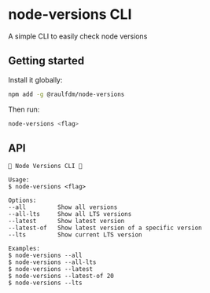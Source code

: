 # node-versions CLI

A simple CLI to easily check node versions

## Getting started

Install it globally:

```bash
npm add -g @raulfdm/node-versions
```

Then run:

```bash
node-versions <flag>
```

## API

```
🌟 Node Versions CLI 🌟

Usage:
$ node-versions <flag>

Options:
--all         Show all versions
--all-lts     Show all LTS versions
--latest      Show latest version
--latest-of   Show latest version of a specific version
--lts         Show current LTS version

Examples:
$ node-versions --all
$ node-versions --all-lts
$ node-versions --latest
$ node-versions --latest-of 20
$ node-versions --lts
```
